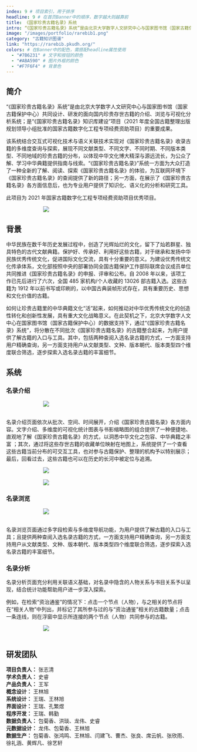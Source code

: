 ```yaml
---
index: 9 # 项目索引，用于排序
headline: 9 # 在首页Banner中的顺序，数字越大则越靠前
title: 《国家珍贵古籍名录》系统
intro: “《国家珍贵古籍名录》系统”是由北京大学数字人文研究中心与国家图书馆（国家古籍保护中心）共同设计、研发的面向国内珍贵存世古籍的介绍、浏览与可视化分析系统；是“《国家珍贵古籍名录》知识库建设”项目（2021 年度全国古籍整理出版规划领导小组批准的国家古籍数字化工程专项经费资助项目）的重要成果。
image: "/images/portfolio/rarebib1.png"
category: "古籍知识图谱"
link: "https://rarebib.pkudh.org/"
colors: # 在Banner中的配色，需搭配headline属性使用
  - "#7B6231" # 文字和按钮的颜色
  - "#ABA590" # 图片外框的颜色
  - "#F7F6F4" # 背景色
---
```


## 简介

“《国家珍贵古籍名录》系统”是由北京大学数字人文研究中心与国家图书馆（国家古籍保护中心）共同设计、研发的面向国内珍贵存世古籍的介绍、浏览与可视化分析系统；是“《国家珍贵古籍名录》知识库建设”项目（2021 年度全国古籍整理出版规划领导小组批准的国家古籍数字化工程专项经费资助项目）的重要成果。

该系统结合交互式可视化技术与语义关联技术实现对《国家珍贵古籍名录》收录古籍的多维度查询与探索，展现不同文献类型、不同文字、不同时期、不同版本类型、不同地域的珍贵古籍的分布，以体现中华文化博大精深与源远流长，为公众了解、学习中华典籍提供指南与线索。“《国家珍贵古籍名录》”系统一方面为大众打造了一种全新的了解、阅读、探索《国家珍贵古籍名录》的体验，为互联网环境下《国家珍贵古籍名录》的查阅提供了新的路径；另一方面，在展示了《国家珍贵古籍名录》各方面信息后，也为专业用户提供了知识化、语义化的分析和研究工具。

此项目为 2021 年国家古籍数字化工程专项经费资助项目优秀项目。

<img style="max-width:60%;display:block;margin:0 auto;" src="/images/portfolio/rarebib1.png" />

## 背景

中华民族在数千年历史发展过程中，创造了光辉灿烂的文化，留下了灿若群星、独具特色的古代文献典籍。保护好、传承好、利用好这些古籍，对于继承和发扬中华民族优秀传统文化，促进国际文化交流，具有十分重要的意义。为建设优秀传统文化传承体系，文化部按照中央的部署协同全国古籍保护工作部际联席会议成员单位共同推进《国家珍贵古籍名录》的申报、评审和公布。自 2008 年以来，该项工作已先后进行了六次，全国 485 家机构/个人收藏的 13026 部古籍入选。这些古籍为 1912 年以前书写或印刷的，以中国古典装帧形式存在，具有重要历史、思想和文化价值的古籍。

如何让珍贵古籍里的中华典籍文化“活”起来，如何推动对中华优秀传统文化的创造性转化和创新性发展，具有重大文化战略意义。在此契机之下，北京大学数字人文中心在国家图书馆（国家古籍保护中心）的数据支持下，通过“《国家珍贵古籍名录》系统”，将分散在不同批次《国家珍贵古籍名录》的古籍整合起来，为用户提供了解古籍的入口与工具。其中，包括两种查阅入选名录古籍的方式，一方面支持用户精确查询，另一方面支持用户从文献类型、文种、版本朝代、版本类型四个维度联合筛选，逐步探索入选名录古籍的丰富细节。

## 系统

### 名录介绍

<img style="max-width:60%;display:block;margin:0 auto;" src="/images/portfolio/rarebib2.png" />

<br />

名录介绍页面依次从批次、空间、时间展开，介绍《国家珍贵古籍名录》各方面内容。文字介绍、多维度的可视化统计图表与书影缩略图的组合提供了一种便捷地、直观地了解《国家珍贵古籍名录》的方式，以洞悉中华文化之包容、中华典籍之丰富 ；其次，通过将这些存世古籍的收藏单位映射在地图上，系统提供了一个查看这些古籍当前分布的可交互工具，也对参与古籍保护、整理的机构予以特别展示；最后，回看过去，这些古籍也可以在历史的长河中被定位与追溯。

<img style="max-width:60%;display:block;margin:0 auto;" src="/images/portfolio/rarebib3.png" />

<br />

<img style="max-width:60%;display:block;margin:0 auto;" src="/images/portfolio/rarebib4.png" />

### 名录浏览

<img style="max-width:60%;display:block;margin:0 auto;" src="/images/portfolio/rarebib5.png" />

<br />

名录浏览页面通过多字段检索与多维度导航功能，为用户提供了解古籍的入口与工具；且提供两种查阅入选名录古籍的方式，一方面支持用户精确查询，另一方面支持用户从文献类型、文种、版本朝代、版本类型四个维度联合筛选，逐步探索入选名录古籍的丰富细节。

### 名录分析

名录分析页面充分利用关联语义基础，对名录中隐含的人物关系与书目关系予以呈现，结合统计功能帮助用户进一步深入探索。

例如，在检索“资治通鉴”的情况下：点击一个节点（人物），与之相关的节点将在“相关人物”中列出，并标记了其所参与过的与“资治通鉴”相关的古籍数量；点击一条连线，则在浮窗中显示所连接的两个节点（人物）共同参与的古籍。

<img style="max-width:60%;display:block;margin:0 auto;" src="/images/portfolio/rarebib6.png" />

<br />

## 研发团队

**项目负责人：** 张志清  
**学术负责人：** 史睿  
**产品负责人：** 王军  
**概念设计：** 王林旭  
**系统设计：** 王瑞、王林旭  
**界面设计：** 王瑞、孔繁煜  
**程序开发：** 王瑞、韩勤  
**数据负责人：** 包菊香、洪琰、龙伟、史睿  
**元数据设计：** 龙伟、包菊香、王林旭  
**数据生产：** 包菊香、张鸿鸣、王林旭、闫建飞、曹杰、张良、席云帆、张欣雨、徐礼涵、黄辉凡、徐艺轩

